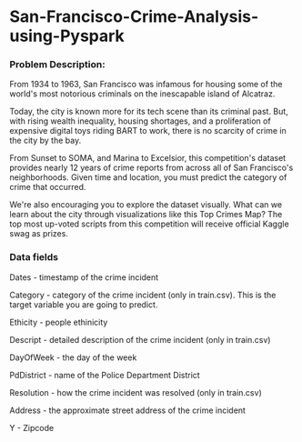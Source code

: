 # San-Francisco-Crime-Analysis-using-Pyspark
### Problem Description:
From 1934 to 1963, San Francisco was infamous for housing some of the world's most notorious criminals on the inescapable island of Alcatraz.

Today, the city is known more for its tech scene than its criminal past. But, with rising wealth inequality, housing shortages, and a proliferation of expensive digital toys riding BART to work, there is no scarcity of crime in the city by the bay.

From Sunset to SOMA, and Marina to Excelsior, this competition's dataset provides nearly 12 years of crime reports from across all of San Francisco's neighborhoods. Given time and location, you must predict the category of crime that occurred.

We're also encouraging you to explore the dataset visually. What can we learn about the city through visualizations like this Top Crimes Map? The top most up-voted scripts from this competition will receive official Kaggle swag as prizes. 


### Data fields
Dates - timestamp of the crime incident

Category - category of the crime incident (only in train.csv). This is the target variable you are going to predict.

Ethicity - people ethinicity

Descript - detailed description of the crime incident (only in train.csv)

DayOfWeek - the day of the week

PdDistrict - name of the Police Department District

Resolution - how the crime incident was resolved (only in train.csv)

Address - the approximate street address of the crime incident 

Y - Zipcode


